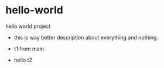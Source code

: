 # hello-world
hello world project

* this is way better description about everything and nothing.

* t1 from main
* hello t2
